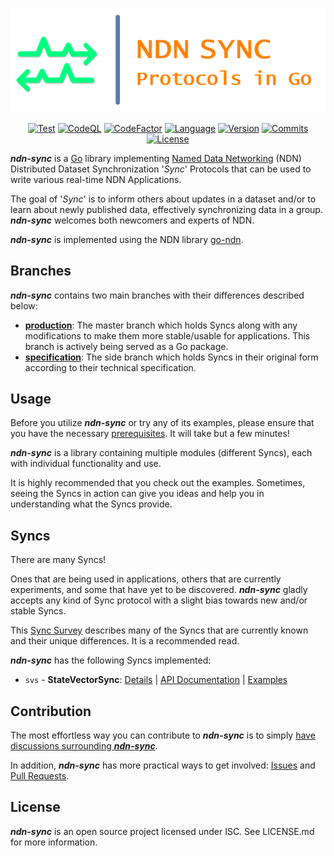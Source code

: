 <div align="center">

![Visual](/docs/README_VISUAL.png)

[![Test](https://img.shields.io/github/actions/workflow/status/justincpresley/ndn-sync/test.yaml?branch=production&label=Test)][1]
[![CodeQL](https://img.shields.io/github/actions/workflow/status/justincpresley/ndn-sync/codeql.yml?branch=production&label=CodeQL)][2]
[![CodeFactor](https://img.shields.io/codefactor/grade/github/justincpresley/ndn-sync/production?label=CodeFactor)][3]
[![Language](https://img.shields.io/github/go-mod/go-version/justincpresley/ndn-sync/production?label=Go)][4]
[![Version](https://img.shields.io/github/v/tag/justincpresley/ndn-sync?label=Latest%20version)][5]
[![Commits](https://img.shields.io/github/commits-since/justincpresley/ndn-sync/latest/production?label=Unreleased%20commits)][6]
[![License](https://img.shields.io/github/license/justincpresley/ndn-sync?label=License)][7]

</div>

***ndn-sync*** is a [Go](https://go.dev/) library implementing [Named Data Networking](https://named-data.net/) (NDN) Distributed Dataset Synchronization '*Sync*' Protocols that can be used to write various real-time NDN Applications.

The goal of '*Sync*' is to inform others about updates in a dataset and/or to learn
about newly published data, effectively synchronizing data in a group.
***ndn-sync*** welcomes both newcomers and experts of NDN.

***ndn-sync*** is implemented using the NDN library [go-ndn](https://github.com/zjkmxy/go-ndn).


## Branches

***ndn-sync*** contains two main branches with their differences described below:

* [**production**](https://github.com/justincpresley/ndn-sync/tree/production): The master branch which holds Syncs along with any modifications to make them more stable/usable for applications. This branch is actively being served as a Go package.
* [**specification**](https://github.com/justincpresley/ndn-sync/tree/specification): The side branch which holds Syncs in their original form according to their technical specification.


## Usage

Before you utilize ***ndn-sync*** or try any of its examples, please ensure that you have the necessary [prerequisites](/docs/INSTALL.md). It will take but a few minutes!

***ndn-sync*** is a library containing multiple modules (different Syncs), each with individual functionality and use.

It is highly recommended that you check out the examples. Sometimes, seeing the Syncs in action can give you ideas and help you in understanding what the Syncs provide.


## Syncs

There are many Syncs!

Ones that are being used in applications, others that are currently experiments,
and some that have yet to be discovered. ***ndn-sync*** gladly accepts any
kind of Sync protocol with a slight bias towards new and/or stable Syncs.

This [Sync Survey](https://named-data.net/wp-content/uploads/2021/05/ndn-0053-2-sync-survey.pdf)
describes many of the Syncs that are currently known and their unique differences. It is a recommended read.

***ndn-sync*** has the following Syncs implemented:

* `svs` - **StateVectorSync**: [Details](/docs/syncs/SVS.md) | [API Documentation](https://pkg.go.dev/github.com/justincpresley/ndn-sync/pkg/svs) | [Examples](/examples/svs/README.md)


## Contribution

The most effortless way you can contribute to ***ndn-sync*** is to simply [have discussions surrounding ***ndn-sync***](https://github.com/justincpresley/ndn-sync/discussions).

In addition, ***ndn-sync*** has more practical ways to get involved: [Issues](https://github.com/justincpresley/ndn-sync/issues) and [Pull Requests](https://github.com/justincpresley/ndn-sync/pulls).


## License

***ndn-sync*** is an open source project licensed under ISC. See LICENSE.md for more information.

[1]: https://github.com/justincpresley/ndn-sync/actions/workflows/test.yaml
[2]: https://github.com/justincpresley/ndn-sync/actions/workflows/codeql.yml
[3]: https://www.codefactor.io/repository/github/justincpresley/ndn-sync
[4]: https://go.dev/
[5]: https://github.com/justincpresley/ndn-sync/releases
[6]: https://github.com/justincpresley/ndn-sync/compare/v0.0.0-alpha.16...HEAD
[7]: https://en.wikipedia.org/wiki/ISC_license
